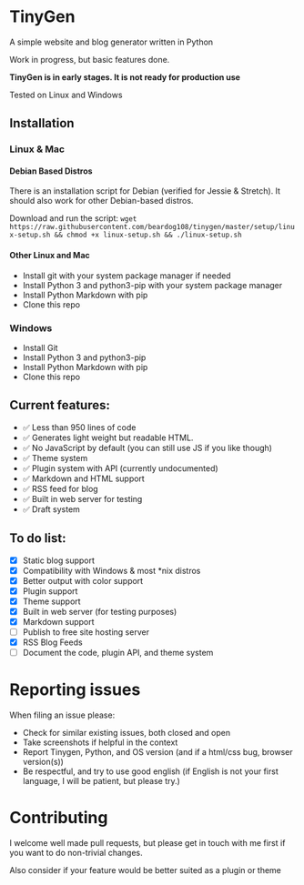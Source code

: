 # TinyGen

A simple website and blog generator written in Python

Work in progress, but basic features done.

**TinyGen is in early stages. It is not ready for production use**

Tested on Linux and Windows

## Installation

### Linux & Mac


#### Debian Based Distros

There is an installation script for Debian (verified for Jessie & Stretch). It should also work for other Debian-based distros.

Download and run the script: `wget https://raw.githubusercontent.com/beardog108/tinygen/master/setup/linux-setup.sh && chmod +x linux-setup.sh && ./linux-setup.sh`

#### Other Linux and Mac

* Install git with your system package manager if needed
* Install Python 3 and python3-pip with your system package manager
* Install Python Markdown with pip
* Clone this repo

### Windows

* Install Git
* Install Python 3 and python3-pip
* Install Python Markdown with pip
* Clone this repo

## Current features:

* ✅ Less than 950 lines of code
* ✅ Generates light weight but readable HTML. 
* ✅ No JavaScript by default (you can still use JS if you like though)
* ✅ Theme system
* ✅ Plugin system with API (currently undocumented)
* ✅ Markdown and HTML support
* ✅ RSS feed for blog
* ✅ Built in web server for testing
* ✅ Draft system


## To do list:

- [x] Static blog support
- [x] Compatibility with Windows & most *nix distros
- [x] Better output with color support
- [x] Plugin support
- [x] Theme support
- [x] Built in web server (for testing purposes)
- [x] Markdown support
- [ ] Publish to free site hosting server
- [x] RSS Blog Feeds
- [ ] Document the code, plugin API, and theme system

# Reporting issues

When filing an issue please:

* Check for similar existing issues, both closed and open
* Take screenshots if helpful in the context
* Report Tinygen, Python, and OS version (and if a html/css bug, browser version(s))
* Be respectful, and try to use good english (if English is not your first language, I will be patient, but please try.)

# Contributing

I welcome well made pull requests, but please get in touch with me first if you want to do non-trivial changes.

Also consider if your feature would be better suited as a plugin or theme
